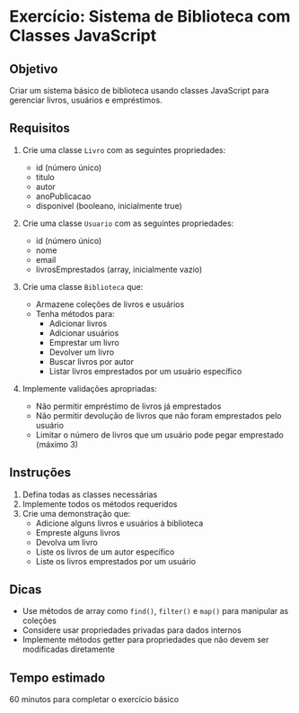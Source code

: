 # Exercício: Sistema de Biblioteca com Classes JavaScript

## Objetivo
Criar um sistema básico de biblioteca usando classes JavaScript para gerenciar livros, usuários e empréstimos.

## Requisitos

1. Crie uma classe `Livro` com as seguintes propriedades:
   - id (número único)
   - titulo
   - autor
   - anoPublicacao
   - disponivel (booleano, inicialmente true)

2. Crie uma classe `Usuario` com as seguintes propriedades:
   - id (número único)
   - nome
   - email
   - livrosEmprestados (array, inicialmente vazio)

3. Crie uma classe `Biblioteca` que:
   - Armazene coleções de livros e usuários
   - Tenha métodos para:
     - Adicionar livros
     - Adicionar usuários
     - Emprestar um livro
     - Devolver um livro
     - Buscar livros por autor
     - Listar livros emprestados por um usuário específico

4. Implemente validações apropriadas:
   - Não permitir empréstimo de livros já emprestados
   - Não permitir devolução de livros que não foram emprestados pelo usuário
   - Limitar o número de livros que um usuário pode pegar emprestado (máximo 3)

## Instruções

1. Defina todas as classes necessárias
2. Implemente todos os métodos requeridos
3. Crie uma demonstração que:
   - Adicione alguns livros e usuários à biblioteca
   - Empreste alguns livros
   - Devolva um livro
   - Liste os livros de um autor específico
   - Liste os livros emprestados por um usuário

## Dicas
- Use métodos de array como `find()`, `filter()` e `map()` para manipular as coleções
- Considere usar propriedades privadas para dados internos
- Implemente métodos getter para propriedades que não devem ser modificadas diretamente

## Tempo estimado
60 minutos para completar o exercício básico